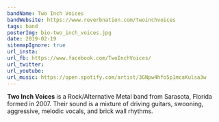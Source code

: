 ```yaml
---
bandName: Two Inch Voices
bandWebsite: https://www.reverbnation.com/twoinchvoices
tags: band
posterImg: bio-two_inch_voices.jpg
date: 2019-02-19
sitemapIgnore: true
url_insta: 
url_fb: https://www.facebook.com/TwoInchVoices/
url_twitter:
url_youtube: 
url_music: https://open.spotify.com/artist/3GNpw4hfo5p1mcaKulsa3w
---
```

**Two Inch Voices** is a Rock/Alternative Metal band from Sarasota, Florida formed in 2007. Their sound is a mixture of driving guitars, swooning, aggressive, melodic vocals, and brick wall rhythms.